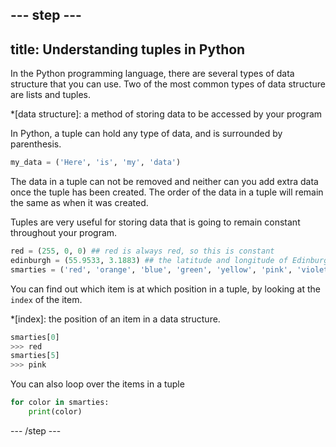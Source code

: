 --- step ---
---
title: Understanding tuples in Python
---

In the Python programming language, there are several types of data structure that you can use. Two of the most common types of data structure are lists and tuples.

*[data structure]: a method of storing data to be accessed by your program

In Python, a tuple can hold any type of data, and is surrounded by parenthesis.

```python
my_data = ('Here', 'is', 'my', 'data')
```

The data in a tuple can not be removed and neither can you add extra data once the tuple has been created. The order of the data in a tuple will remain the same as when it was created.

Tuples are very useful for storing data that is going to remain constant throughout your program.

```python
red = (255, 0, 0) ## red is always red, so this is constant
edinburgh = (55.9533, 3.1883) ## the latitude and longitude of Edinburgh doesn't change
smarties = ('red', 'orange', 'blue', 'green', 'yellow', 'pink', 'violet', 'brown')
```

You can find out which item is at which position in a tuple, by looking at the `index` of the item.

*[index]: the position of an item in a data structure.

```python
smarties[0]
>>> red
smarties[5]
>>> pink
```

You can also loop over the items in a tuple

```python
for color in smarties:
    print(color)
```
--- /step ---
